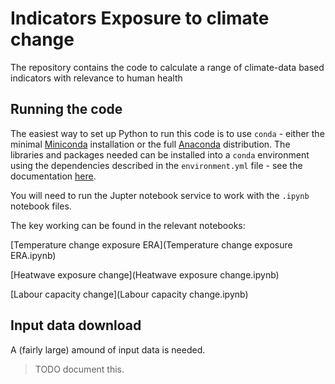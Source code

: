 # Indicators Exposure to climate change

The repository contains the code to calculate a range of climate-data based indicators with relevance to human health

## Running the code

The easiest way to set up Python to run this code is to use `conda` - either the minimal [Miniconda](https://conda.io/miniconda.html)
installation or the full [Anaconda](https://www.continuum.io/downloads) distribution.
The libraries and packages needed can be installed into a `conda` environment using the dependencies described in the
`environment.yml` file - see the documentation [here](https://conda.io/docs/using/envs.html).

You will need to run the Jupter notebook service to work with the `.ipynb` notebook files.

The key working can be found in the relevant notebooks:

[Temperature change exposure ERA](Temperature change exposure ERA.ipynb)

[Heatwave exposure change](Heatwave exposure change.ipynb)

[Labour capacity change](Labour capacity change.ipynb)


## Input data download

A (fairly large) amound of input data is needed.

> TODO document this.